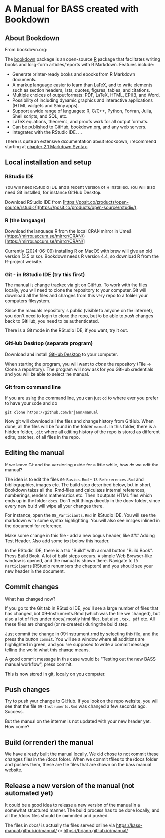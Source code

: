 # A Manual for BASS created with Bookdown

## About Bookdown


From bookdown.org:

The [bookdown](https://www.bookdown.org/) package is an open-source [R](https://www.r-project.org/) package that facilitates writing books and long-form articles/reports with R Markdown. Features include:

- Generate printer-ready books and ebooks from R Markdown documents.
- A markup language easier to learn than LaTeX, and to write elements such as section headers, lists, quotes, figures, tables, and citations.
- Multiple choices of output formats: PDF, LaTeX, HTML, EPUB, and Word.
- Possibility of including dynamic graphics and interactive applications (HTML widgets and Shiny apps).
- Support a wide range of languages: R, C/C++, Python, Fortran, Julia, Shell scripts, and SQL, etc.
- LaTeX equations, theorems, and proofs work for all output formats.
- Can be published to GitHub, bookdown.org, and any web servers.
- Integrated with the RStudio IDE.
...


There is quite an extensive documentation about Bookdown, i recommend starting at [chapter 2.1 Markdown Syntax](https://bookdown.org/yihui/bookdown/markdown-syntax.html).

## Local installation and setup


### RStudio IDE

You will need RStudio IDE and a recent version of R installed. You will also need Git installed, for instance GitHub Desktop.

Download RStudio IDE from [https://posit.co/products/open-source/rstudio/](https://posit.co/products/open-source/rstudio/).

### R (the language)

Download the language R from the local CRAN mirror in Umeå (https://mirror.accum.se/mirror/CRAN/)[https://mirror.accum.se/mirror/CRAN/]

Currently (2024-06-09) installing R on MacOS with brew will give an old version (3.5 or so). Bookdown needs R version 4.4, so download R from the R-project website.

### Git - in RStudio IDE (try this first)

The manual is change tracked via git on GitHub. To work with the files locally, you will need to clone the repository to your computer. Git will download all the files and changes from this very repo to a folder your computers filesystem.

Since the manuals repository is public (visible to anyone on the internet), you don't need to login to clone the repo, but to be able to *push* changes back to GitHub, you need to be authenticated.

There is a Git mode in the RStudio IDE, if you want, try it out.

### GitHub Desktop (separate program)

Download and install [GitHub Desktop](https://desktop.github.com/) to your computer.

When starting the program, you will want to *clone* the repository (File -> Clone a repository). The program will now ask for you GitHub credentials and you will be able to select the manual.

### Git from command line

If you are using the command line, you can just `cd` to where ever you prefer to have your code and do

`git clone https://github.com/brjann/manual`

Now git will download all the files and change history from GitHub. When done, all the files will be found in the folder `manual`. In this folder, there is a hidden folder, `.git` where all editing history of the repo is stored as different edits, patches, of all files in the repo.

## Editing the manual

If we leave Git and the versioning aside for a little while, how do we edit the manual?

The idea is to edit the files `00-Basics.Rmd` - `13-Refererences.Rmd` and bibliographies, images etc. The build step described below, but in short, Bookdown takes all the .Rmd-files and calculates internal references, numberings, renders mathematics etc. Then it outputs HTML files which ends up in the folder `docs`. Don't edit things directly in the docs-folder, since every new build will wipe all your changes there.

For instance, open the `08_Particiants.Rmd` in RStudio IDE. You will see the markdown with some syntax highlighting. You will also see images inlined in the document for reference.

Make some change in this file - add a new bogus header, like ### Adding Test Header. Also add some text below this header.

In the RStudio IDE, there is a tab "Build" with a small button "Build Book". Press Build Book. A lot of build steps occurs. A simple Web Browser-like window is opened, and the manual is shown there. Navigate to `10 Participants` (RStudio renumbers the chapters) and you should see your new header in the document.

## Commit changes

What has changed now?

If you go to the Git tab in RStudio IDE, you'll see a large number of files that has changed, bot 09-Instruments.Rmd (which was the file we changed), but also a lot of files under docs/, mostly html files, but also `.tex`, `.pdf` etc. All these files are changed (or re-created) during the build step.

Just commit the change in 09-Instrument.rmd by selecting this file, and the press the button `commit`. You will se a window where all additions are highlighted in green, and you are supposed to write a commit message telling the world what this change means.

A good commit message in this case would be "Testing out the new BASS manual workflow", press commit.

This is now stored in git, locally on you computer.

## Push changes

Try to push your change to GitHub. If you look on the repo website, you will see that the file `09-Instruments.Rmd` was changed a few seconds ago. Success.

But the manual on the internet is not updated with your new header yet. How come?

## Build (or render) the manual

We have already built the manual locally. We did chose to not commit these changes files in the /docs folder. When we commit tfiles to the /docs folder and pushes them, these are the files that are shown on the bass manual website.

## Release a new version of the manual (not automated yet)

It could be a good idea to release a new version of the manual in a somewhat structured manner. The build process has to be done locally, and all the /docs files should be commited and pushed.

The files in docs/ is actually the files served online via https://bass-manual.github.io/manual/ or https://brjann.github.io/manual/


